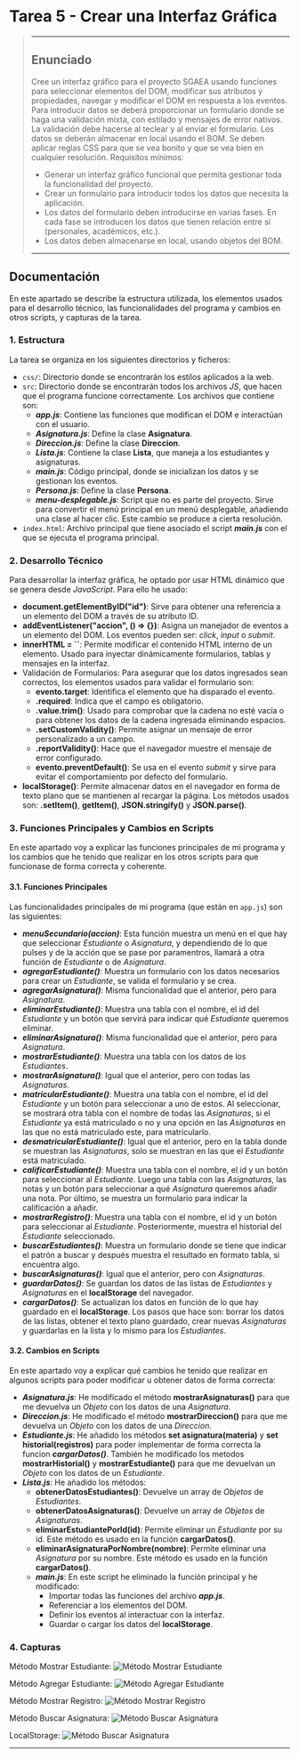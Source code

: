 # Tarea 5 - Crear una Interfaz Gráfica
> ---
> ## Enunciado
> Cree un interfaz gráfico para el proyecto SGAEA usando funciones para seleccionar elementos del DOM, modificar sus atributos y propiedades, navegar y modificar el DOM en respuesta a los eventos.
> Para introducir datos se deberá proporcionar un formulario donde se haga una validación mixta, con estilado y mensajes de error nativos. La validación debe hacerse al teclear y al enviar el formulario.
> Los datos se deberán almacenar en local usando el BOM.
> Se deben aplicar reglas CSS para que se vea bonito y que se vea bien en cualquier resolución.
> Requisitos mínimos:
> - Generar un interfaz gráfico funcional que permita gestionar toda la funcionalidad del proyecto.
> - Crear un formulario para introducir todos los datos que necesita la aplicación.
> - Los datos del formulario deben introducirse en varias fases. En cada fase se introducen los datos que tienen relación entre sí (personales, académicos, etc.).
> - Los datos deben almacenarse en local, usando objetos del BOM.
> ---

## Documentación
En este apartado se describe la estructura utilizada, los elementos usados para el desarrollo técnico, las funcionalidades del programa y cambios en otros scripts, y capturas de la tarea.

### 1. Estructura
La tarea se organiza en los siguientes directorios y ficheros:
- `css/`: Directorio donde se encontrarán  los estilos aplicados a la web.
- `src`: Directorio donde se encontrarán todos los archivos *JS*, que hacen que el programa funcione correctamente. Los archivos que contiene son:
  - ***app.js***: Contiene las funciones que modifican el DOM e interactúan con el usuario.
  - ***Asignatura.js***: Define la clase **Asignatura**.
  - ***Direccion.js***: Define la clase **Direccion**.
  - ***Lista.js***: Contiene la clase **Lista**, que maneja a los estudiantes y asignaturas.
  - ***main.js***: Código principal, donde se inicializan  los datos y se gestionan los eventos.
  - ***Persona.js***: Define la clase **Persona**.
  - ***menu-desplegable.js***: Script que no es parte del proyecto. Sirve para convertir el menú principal en un menú desplegable, añadiendo una clase al hacer clic. Este cambio se produce a cierta resolución.
- `index.html`: Archivo principal que tiene asociado el script ***main.js*** con el que se ejecuta el programa principal.

### 2. Desarrollo Técnico
Para desarrollar la interfaz gráfica, he optado por usar HTML dinámico que se genera desde *JavaScript*. Para ello he usado:
- **document.getElementByID("id")**: Sirve para obtener una referencia a un elemento  del DOM a través de su atributo ID.
- **addEventListener("accion", () => {})**: Asigna un manejador de eventos a un elemento del DOM. Los eventos pueden ser: *click*, *input* o *submit*.
- **innerHTML = ``**: Permite modificar el contenido HTML interno de un elemento. Usado para inyectar dinámicamente formularios, tablas y mensajes en la interfaz.
- Validación de Formularios: Para asegurar que los datos ingresados sean correctos, los elementos usados para validar el formulario son:
  - **evento.target**: Identifica el elemento  que ha disparado el evento.
  - **.required**: Indica que el campo es obligatorio.
  - **.value.trim()**: Usado para comprobar que la cadena no esté vacía o para obtener los datos de la cadena ingresada eliminando espacios.
  - **.setCustomValidity()**: Permite asignar un mensaje de error personalizado a un campo.
  - **.reportValidity()**: Hace que el navegador muestre el mensaje de error configurado.
  - **evento.preventDefault()**: Se usa en el evento *submit* y sirve para evitar el comportamiento por defecto del formulario.
- **localStorage()**: Permite almacenar datos en el navegador en forma de texto plano que se mantienen al recargar la página. Los métodos usados son: **.setItem()**, **getItem()**, **JSON.stringify()** y **JSON.parse()**.

### 3. Funciones Principales y Cambios en Scripts
En este apartado voy a explicar las funciones principales de mi programa y los cambios que he tenido que realizar en los otros scripts para que funcionase de forma correcta y coherente.

#### 3.1. Funciones Principales
Las funcionalidades principales de mi programa (que están en `app.js`) son las siguientes:
- ***menuSecundario(accion)***: Esta función muestra un menú en el que hay que seleccionar *Estudiante* o *Asignatura*, y dependiendo de lo que pulses y de la acción que se pase por paramentros, llamará a otra función de *Estudiante* o de *Asignatura*.
- ***agregarEstudiante()***: Muestra un formulario con los datos necesarios para crear un *Estudiante*, se valida el formulario y se crea.
- ***agregarAsignatura()***: Misma funcionalidad que el anterior, pero para *Asignatura*.
- ***eliminarEstudiante()***: Muestra una tabla con el nombre, el id del *Estudiante* y un botón que servirá para indicar qué *Estudiante* queremos eliminar.
- ***eliminarAsignatura()***: Misma funcionalidad que el anterior, pero para *Asignatura*.
- ***mostrarEstudiante()***: Muestra una tabla con los datos de los *Estudiantes*.
- ***mostrarAsignatura()***: Igual que el anterior, pero con todas las *Asignaturas*.
- ***matricularEstudiante()***: Muestra una tabla con el nombre, el id del *Estudiante* y un botón para seleccionar a uno de estos. Al seleccionar, se mostrará otra tabla con el nombre de todas las *Asignaturas*, si el *Estudiante* ya está matriculado o no y una opción en las *Asignaturas* en las que no está matriculado este, para matricularlo.
- ***desmatricularEstudiante()***: Igual que el anterior, pero en la tabla donde se muestran las *Asignaturas*, solo se muestran en las que el *Estudiante* está matriculado.
- ***calificarEstudiante()***: Muestra una tabla con el nombre, el id y un botón para seleccionar al *Estudiante*. Luego una tabla con las *Asignaturas*, las notas y un botón para seleccionar a qué *Asignatura* queremos añadir una nota. Por último, se muestra un formulario para indicar la calificación a añadir.
- ***mostrarRegistro()***: Muestra una tabla con el nombre, el id y un botón para seleccionar al *Estudiante*. Posteriormente, muestra el historial del *Estudiante* seleccionado.
- ***buscarEstudiantes()***: Muestra un formulario donde se tiene que indicar el patrón a buscar y después muestra el resultado en formato tabla, si encuentra algo.
- ***buscarAsignaturas()***: Igual que el anterior, pero con *Asignaturas*.
- ***guardarDatos()***: Se guardan los datos de las listas de *Estudiantes* y *Asignaturas* en el **localStorage** del navegador.
- ***cargarDatos()***: Se actualizan los datos en función de lo que hay guardado en el **localStorage**. Los pasos que hace son: borrar los datos de las listas, obtener el texto plano guardado, crear nuevas *Asignaturas* y guardarlas en la lista y lo mismo para los *Estudiantes*.

#### 3.2. Cambios en Scripts
En este apartado voy a explicar qué cambios he tenido que realizar en algunos scripts para poder modificar u obtener datos de forma correcta:
- ***Asignatura.js***: He modificado el método **mostrarAsignaturas()** para que me devuelva un *Objeto* con los datos de una *Asignatura*.
- ***Direccion.js***: He modificado el método **mostrarDireccion()** para que me devuelva un *Objeto* con los datos de una *Direccion*.
- ***Estudiante.js***: He añadido los métodos **set asignatura(materia)** y **set historial(registros)** para poder implementar de forma correcta la funcion ***cargarDatos()***. También he modificado los metodos **mostrarHistorial()** y **mostrarEstudiante()** para que me devuelvan un *Objeto* con los datos de un *Estudiante*.
- ***Lista.js***: He añadido los métodos:
  - **obtenerDatosEstudiantes()**: Devuelve un array de *Objetos* de *Estudiantes*.
  - **obtenerDatosAsignaturas()**: Devuelve un array de *Objetos* de *Asignaturas*.
  - **eliminarEstudiantePorId(id)**: Permite eliminar un *Estudiante* por su id. Este método es usado en la función **cargarDatos()**.
  - **eliminarAsignaturaPorNombre(nombre)**: Permite eliminar una *Asignatura* por su nombre. Este método es usado en la función **cargarDatos()**.
  - ***main.js***: En este script he eliminado la función principal y he modificado: 
    - Importar todas las funciones del archivo ***app.js***.
    - Referenciar a los elementos del DOM.
    - Definir los eventos al interactuar con la interfaz.
    - Guardar o cargar los datos del **localStorage**.

### 4. Capturas
Método Mostrar Estudiante:
![Método Mostrar Estudiante](../img-documentar/Tarea-5/Metodo-Mostrar-Estudiante.PNG)

Método Agregar Estudiante:
![Método Agregar Estudiante](../img-documentar/Tarea-5/Metodo-Agregar-Estudiante.PNG)

Método Mostrar Registro:
![Método Mostrar Registro](../img-documentar/Tarea-5/Metodo-Mostrar-Registro.PNG)

Método Buscar Asignatura:
![Método Buscar Asignatura](../img-documentar/Tarea-5/Metodo-Buscar-Asignatura.PNG)

LocalStorage:
![Método Buscar Asignatura](../img-documentar/Tarea-5/LocalStorage.PNG)

---